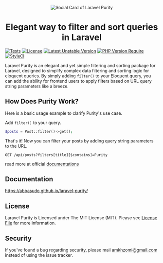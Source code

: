 <p align="center">
  <img src="https://github.com/abbasudo/laravel-purity/raw/master/art/purity-logo.png" alt="Social Card of Laravel Purity">
  <h1 align="center">Elegant way to filter and sort queries in Laravel</h1>
</p>

[![Tests](https://github.com/abbasudo/laravel-purity/actions/workflows/tests.yml/badge.svg)](https://github.com/abbasudo/laravel-purity/actions/workflows/tests.yml)
[![License](http://poser.pugx.org/abbasudo/laravel-purity/license)](https://github.com/abbasudo/laravel-purity)
[![Latest Unstable Version](http://poser.pugx.org/abbasudo/laravel-purity/v)](https://packagist.org/packages/abbasudo/laravel-purity)
[![PHP Version Require](http://poser.pugx.org/abbasudo/laravel-purity/require/php)](https://packagist.org/packages/abbasudo/laravel-purity)
[![StyleCI](https://github.styleci.io/repos/603931433/shield)](https://packagist.org/packages/abbasudo/laravel-purity)

Laravel Purity is an elegant and yet simple filtering and sorting package for Laravel,
designed to simplify complex data filtering and sorting logic for eloquent queries.
By simply adding `filter()` to your Eloquent query,
you can add the ability for frontend users to apply filters based on URL query string parameters like a breeze.

## How Does Purity Work?
Here is a basic usage example to clarify Purity's use case.

Add `filter()` to your query.
```php
$posts = Post::filter()->get();
```
That's it!
Now you can filter your posts by adding query string parameters to the URL.
```
GET /api/posts?filters[title][$contains]=Purity
```
read more at official [documentations](https://abbasudo.github.io/laravel-purity/)

## Documentation
https://abbasudo.github.io/laravel-purity/

## License

Laravel Purity is Licensed under The MIT License (MIT). Please see [License File](https://github.com/abbasudo/laravel-purity/blob/master/LICENSE) for more information.

## Security

If you've found a bug regarding security, please mail [amkhzomi@gmail.com](mailto:amkhzomi@gmail.com) instead of
using the issue tracker.
